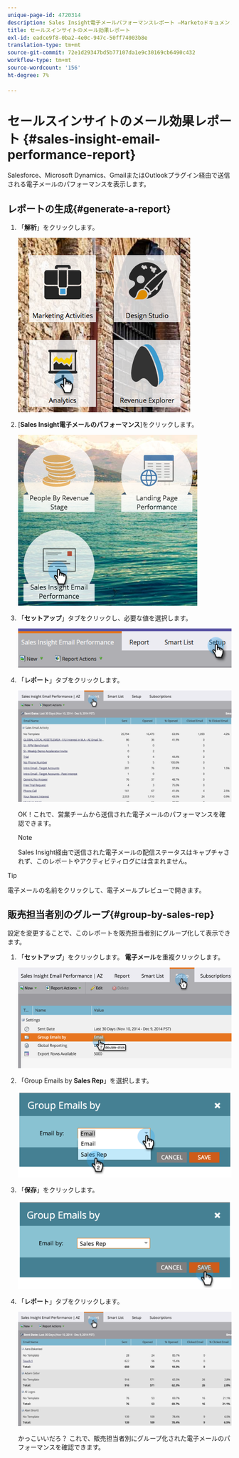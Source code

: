 ```yaml
---
unique-page-id: 4720314
description: Sales Insight電子メールパフォーマンスレポート —Marketoドキュメント — 製品ドキュメント
title: セールスインサイトのメール効果レポート
exl-id: eadce9f8-0ba2-4e0c-947c-50ff74003b8e
translation-type: tm+mt
source-git-commit: 72e1d29347bd5b77107da1e9c30169cb6490c432
workflow-type: tm+mt
source-wordcount: '156'
ht-degree: 7%

---
```


# セールスインサイトのメール効果レポート {#sales-insight-email-performance-report}

Salesforce、Microsoft Dynamics、GmailまたはOutlookプラグイン経由で送信される電子メールのパフォーマンスを表示します。

## レポートの生成{#generate-a-report}

1. 「**解析**」をクリックします。

   ![](assets/mainnav-analyticshand-small.png)

1. [**Sales Insight電子メールのパフォーマンス**]をクリックします。

   ![](assets/analytics-salesemailreporthand.png)

1. 「**セットアップ**」タブをクリックし、必要な値を選択します。

   ![](assets/three.png)

1. 「**レポート**」タブをクリックします。

   ![](assets/image2014-12-9-12-3a5-3a35.png)

   OK！これで、営業チームから送信された電子メールのパフォーマンスを確認できます。

   >[!NOTE]
   >
   >Sales Insight経由で送信された電子メールの配信ステータスはキャプチャされず、このレポートやアクティビティログには含まれません。

>[!TIP]
>
>電子メールの名前をクリックして、電子メールプレビューで開きます。

## 販売担当者別のグループ{#group-by-sales-rep}

設定を変更することで、このレポートを販売担当者別にグループ化して表示できます。

1. 「**セットアップ**」をクリックします。 **電子メール**&#x200B;を重複クリックします。

   ![](assets/image2014-12-9-12-3a12-3a19.png)

1. 「Group Emails by **Sales Rep**」を選択します。

   ![](assets/image2014-12-9-12-3a16-3a42.png)

1. 「**保存**」をクリックします。

   ![](assets/image2014-12-9-12-3a17-3a39.png)

1. 「**レポート**」タブをクリックします。

   ![](assets/image2014-12-9-12-3a19-3a7.png)

   かっこいいだろ？ これで、販売担当者別にグループ化された電子メールのパフォーマンスを確認できます。
